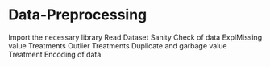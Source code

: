 # Data-Preprocessing
Import the necessary library
Read Dataset
Sanity Check of data
ExplMissing value Treatments
Outlier Treatments
Duplicate and garbage value Treatment
Encoding of data
